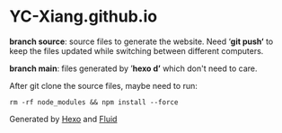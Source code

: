 # YC-Xiang.github.io

**branch source**: source files to generate the website. Need ‘**git push‘** to keep the files updated while switching between different computers. 

**branch main**: files generated by ’**hexo d’** which don't need to care.


After git clone the source files, maybe need to run:
```
rm -rf node_modules && npm install --force
```

Generated by [Hexo](https://github.com/hexojs/hexo) and [Fluid](https://github.com/fluid-dev/hexo-theme-fluid)
